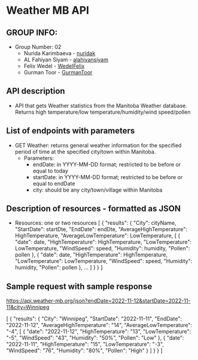 # Weather MB API

## GROUP INFO: 
- Group Number: 02
    - Nurida Karimbaeva - [nuridak](https://github.com/nuridak)
    - AL Fahiyan Siyam - [alahiyansiyam](https://github.com/AlFahiyanSiyam)
    - Felix Wedel - [WedelFelix](https://github.com/WedelFelix)
    - Gurman Toor - [GurmanToor](https://github.com/GurmanToor)

## API description    
- API that gets Weather statistics from the Manitoba Weather database. Returns high temperature/low temperature/humidity/wind speed/pollen

## List of endpoints with parameters
 
- GET Weather: returns general weather information for the specified period of time at the specified city/town within Manitoba.
    - Parameters: 
        - endDate: in YYYY-MM-DD format; restricted to be before or equal to today
        - startDate: in YYYY-MM-DD format; restricted to be before or equal to endDate
        - city: should be any city/town/village within Manitoba
    

## Description of resources - formatted as JSON
- Resources: one or two resources
[
    {
        "results":
        {
            "City": cityName,
            "StartDate": startDte,
            "EndDate": endDte, 
            "AverageHighTemperature": HighTemperature,
            "AverageLowTemperature": LowTemperature,
            [
                {
                    "date": date,
                    "HighTemperature": HighTemperature,
                    "LowTemperature": LowTemperature,
                    "WindSpeed": speed,
                    "Humidity": humidity,
                    "Pollen": pollen
                },
                {
                    "date": date,
                    "HighTemperature": HighTemperature,
                    "LowTemperature": LowTemperature,
                    "WindSpeed": speed,
                    "Humidity": humidity,
                    "Pollen": pollen
                },
                ...
            ]
        }
    }
]

## Sample request with sample response
https://api.weather-mb.org/json?endDate=2022-11-12&startDate=2022-11-11&city=Winnipeg

[
    {
        "results":
        {
            "City": "Winnipeg",
            "StartDate": "2022-11-11",
            "EndDate": "2022-11-12", 
            "AverageHighTemperature": "14",
            "AverageLowTemperature": "-4",
            [
                {
                    "date": "2022-11-12",
                    "HighTemperature": "13",
                    "LowTemperature": "-5",
                    "WindSpeed": "43",
                    "Humidity": "50%",
                    "Pollen": "Low"
                },
                {
                    "date": "2022-11-11",
                    "HighTemperature": "15",
                    "LowTemperature": "-3",
                    "WindSpeed": "76",
                    "Humidity": "80%",
                    "Pollen": "High"
                }
            ]
        }
    }
]
